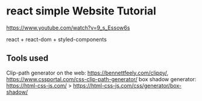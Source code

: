 # react simple Website Tutorial

https://www.youtube.com/watch?v=9_s_Essow6s

react + react-dom + styled-components

## Tools used
Clip-path generator on the web: https://bennettfeely.com/clippy/, https://www.cssportal.com/css-clip-path-generator/
box shadow generator: https://html-css-js.com/ > https://html-css-js.com/css/generator/box-shadow/
